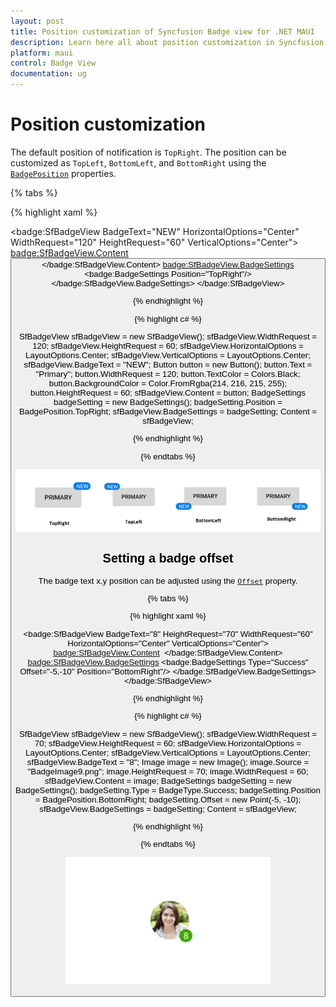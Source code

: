 ```yaml
---
layout: post
title: Position customization of Syncfusion Badge view for .NET MAUI
description: Learn here all about position customization in Syncfusion .NET MAUI Badge View (SfBadgeView) control and more.
platform: maui
control: Badge View
documentation: ug
---
```


# Position customization

The default position of notification is `TopRight`. The position can be customized as `TopLeft`, `BottomLeft`, and `BottomRight` using the [`BadgePosition`](https://help.syncfusion.com/cr/xamarin/Syncfusion.XForms.BadgeView.BadgeSetting.html#Syncfusion_XForms_BadgeView_BadgeSetting_BadgePosition) properties. 

{% tabs %}

{% highlight xaml %}

 <badge:SfBadgeView BadgeText="NEW" HorizontalOptions="Center" WidthRequest="120" HeightRequest="60" VerticalOptions="Center">
        <badge:SfBadgeView.Content>
            <Button Text="Primary" BackgroundColor="#d6d8d7" TextColor="Black"  WidthRequest="120"  HeightRequest="60"/>
        </badge:SfBadgeView.Content>
        <badge:SfBadgeView.BadgeSettings>
            <badge:BadgeSettings   Position="TopRight"/>
        </badge:SfBadgeView.BadgeSettings>
</badge:SfBadgeView>

{% endhighlight %}

{% highlight c# %}

SfBadgeView sfBadgeView = new SfBadgeView();
sfBadgeView.WidthRequest = 120;
sfBadgeView.HeightRequest = 60;
sfBadgeView.HorizontalOptions = LayoutOptions.Center;
sfBadgeView.VerticalOptions = LayoutOptions.Center;
sfBadgeView.BadgeText = "NEW";
Button button = new Button();
button.Text = "Primary";
button.WidthRequest = 120;
button.TextColor = Colors.Black;
button.BackgroundColor = Color.FromRgba(214, 216, 215, 255);
button.HeightRequest = 60;
sfBadgeView.Content = button;
BadgeSettings badgeSetting = new BadgeSettings();
badgeSetting.Position = BadgePosition.TopRight;
sfBadgeView.BadgeSettings = badgeSetting;
Content = sfBadgeView;
    
{% endhighlight %}

{% endtabs %}

![.NET MAUI Badge View Badge Position](badge-position_images/badgeposition.png)

## Setting a badge offset

The badge text x,y position can be adjusted using the [`Offset`](https://help.syncfusion.com/cr/xamarin/Syncfusion.XForms.BadgeView.BadgeSetting.html#Syncfusion_XForms_BadgeView_BadgeSetting_Offset) property.

{% tabs %}

{% highlight xaml %}

  <badge:SfBadgeView BadgeText="8" HeightRequest="70" WidthRequest="60" HorizontalOptions="Center" VerticalOptions="Center">
        <badge:SfBadgeView.Content>
            <Image Source="BadgeImage9.png" HeightRequest="70" WidthRequest="60"/>
        </badge:SfBadgeView.Content>
        <badge:SfBadgeView.BadgeSettings>
            <badge:BadgeSettings Type="Success" Offset="-5,-10" Position="BottomRight"/>
        </badge:SfBadgeView.BadgeSettings>
</badge:SfBadgeView>

{% endhighlight %}

{% highlight c# %}

SfBadgeView sfBadgeView = new SfBadgeView();
sfBadgeView.WidthRequest = 70;
sfBadgeView.HeightRequest = 60;
sfBadgeView.HorizontalOptions = LayoutOptions.Center;
sfBadgeView.VerticalOptions = LayoutOptions.Center;
sfBadgeView.BadgeText = "8";
Image image = new Image();
image.Source = "BadgeImage9.png";
image.HeightRequest = 70;
image.WidthRequest = 60;
sfBadgeView.Content = image;
BadgeSettings badgeSetting = new BadgeSettings();
badgeSetting.Type = BadgeType.Success;
badgeSetting.Position = BadgePosition.BottomRight;
badgeSetting.Offset = new Point(-5, -10);
sfBadgeView.BadgeSettings = badgeSetting;
Content = sfBadgeView;

{% endhighlight %}

{% endtabs %}

![.NET MAUI Badge View Badge Offset](badge-position_images/badgeoffset.png)